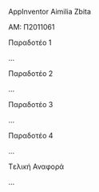 ﻿AppInventor
Aimilia Zbita

 AM: Π2011061

Παραδοτέο 1

...

Παραδοτέο 2

…

Παραδοτέο 3

...

Παραδοτέο 4

...

Tελική Αναφορά

...


